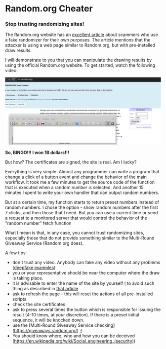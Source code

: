 # Random.org Cheater

### Stop trusting randomizing sites!


The Random.org website has an [excellent article](https://giveaways.random.org/warning) about scammers who use a fake randomizer for their own purposes. The article mentions that the attacker is using a web page similar to Random.org, but with pre-installed draw results.


I will demonstrate to you that you can manipulate the drawing results by using the official Random.org website. To get started, watch the following video:


![Random.org cheater](random_org_cheat.gif)


**So, BINGO!!! I won 1B dollars!!!**


But how? The certificates are signed, the site is real. Am I lucky?


Everything is very simple. Almost any programmer can write a program that change a click of a button event and change the behavior of the main workflow. It took me a few minutes to get the source code of the function that is executed when a random number is selected. And another 15 minutes I spent to write your own handler that can output random numbers.


But at a certain time, my function starts to return preset numbers instead of random numbers. I chose the option - show random numbers after the first 7 clicks, and then those that I need. But you can use a current time or send a request to a monitored server that would control the behavior of the "random number" fetch function


What I mean is that, in any case, you cannot trust randomizing sites, especially those that do not provide something similar to the Multi-Round Giveaway Service (Random.org does).


A few tips:
- don't trust any video. Anybody can fake any video without any problems ([deepfake examples](https://www.youtube.com/results?search_query=deepfake))
- you or your representative should be near the computer where the draw is taking place.
- it is advisable to enter the name of the site by yourself ( to avoid such thing as described in [that article](https://www.usatoday.com/story/news/factcheck/2021/04/30/fact-check-hackers-use-similar-looking-characters-phishing-schemes/4891437001/)
- ask to refresh the page - this will reset the actions of all pre-installed scripts
- check the site certificates
- ask to press several times the button which is responsible for issuing the result (4-10 times, at your discretion). If there is a preset initial sequence, it will be knocked down.
- use the [Multi-Round Giveaway Service checking] (https://giveaways.random.org/) ;)
- You should know where, who and how you can be deceived (https://en.wikipedia.org/wiki/Social_engineering_(security))

